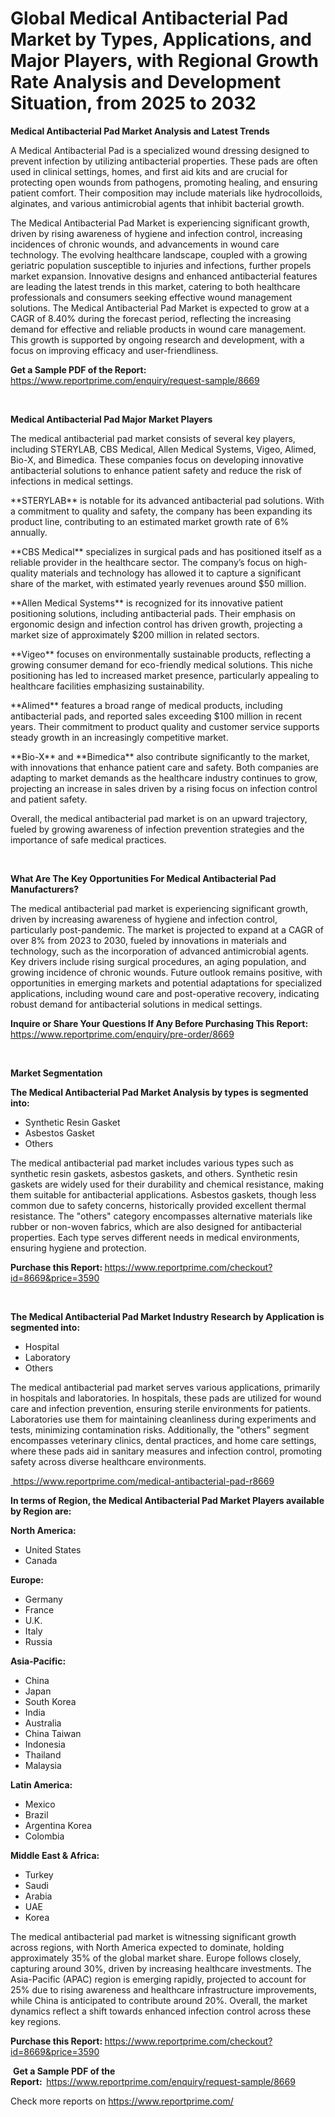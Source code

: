 <p><h1>Global Medical Antibacterial Pad Market by Types, Applications, and Major Players, with Regional Growth Rate Analysis and Development Situation, from 2025 to 2032</h1></p><p><strong>Medical Antibacterial Pad Market Analysis and Latest Trends</strong></p>
<p><p>A Medical Antibacterial Pad is a specialized wound dressing designed to prevent infection by utilizing antibacterial properties. These pads are often used in clinical settings, homes, and first aid kits and are crucial for protecting open wounds from pathogens, promoting healing, and ensuring patient comfort. Their composition may include materials like hydrocolloids, alginates, and various antimicrobial agents that inhibit bacterial growth.</p><p>The Medical Antibacterial Pad Market is experiencing significant growth, driven by rising awareness of hygiene and infection control, increasing incidences of chronic wounds, and advancements in wound care technology. The evolving healthcare landscape, coupled with a growing geriatric population susceptible to injuries and infections, further propels market expansion. Innovative designs and enhanced antibacterial features are leading the latest trends in this market, catering to both healthcare professionals and consumers seeking effective wound management solutions. The Medical Antibacterial Pad Market is expected to grow at a CAGR of 8.40% during the forecast period, reflecting the increasing demand for effective and reliable products in wound care management. This growth is supported by ongoing research and development, with a focus on improving efficacy and user-friendliness.</p></p>
<p><strong>Get a Sample PDF of the Report:&nbsp;</strong> <a href="https://www.reportprime.com/enquiry/request-sample/8669?utm_campaign=3014&utm_medium=2&utm_source=Github&utm_content=ia&utm_term=20032025&utm_id=medical-antibacterial-pad">https://www.reportprime.com/enquiry/request-sample/8669</a></p>
<p>&nbsp;</p>
<p><strong>Medical Antibacterial Pad Major Market Players</strong></p>
<p><p>The medical antibacterial pad market consists of several key players, including STERYLAB, CBS Medical, Allen Medical Systems, Vigeo, Alimed, Bio-X, and Bimedica. These companies focus on developing innovative antibacterial solutions to enhance patient safety and reduce the risk of infections in medical settings.</p><p>**STERYLAB** is notable for its advanced antibacterial pad solutions. With a commitment to quality and safety, the company has been expanding its product line, contributing to an estimated market growth rate of 6% annually. </p><p>**CBS Medical** specializes in surgical pads and has positioned itself as a reliable provider in the healthcare sector. The company’s focus on high-quality materials and technology has allowed it to capture a significant share of the market, with estimated yearly revenues around $50 million.</p><p>**Allen Medical Systems** is recognized for its innovative patient positioning solutions, including antibacterial pads. Their emphasis on ergonomic design and infection control has driven growth, projecting a market size of approximately $200 million in related sectors.</p><p>**Vigeo** focuses on environmentally sustainable products, reflecting a growing consumer demand for eco-friendly medical solutions. This niche positioning has led to increased market presence, particularly appealing to healthcare facilities emphasizing sustainability.</p><p>**Alimed** features a broad range of medical products, including antibacterial pads, and reported sales exceeding $100 million in recent years. Their commitment to product quality and customer service supports steady growth in an increasingly competitive market.</p><p>**Bio-X** and **Bimedica** also contribute significantly to the market, with innovations that enhance patient care and safety. Both companies are adapting to market demands as the healthcare industry continues to grow, projecting an increase in sales driven by a rising focus on infection control and patient safety.</p><p>Overall, the medical antibacterial pad market is on an upward trajectory, fueled by growing awareness of infection prevention strategies and the importance of safe medical practices.</p></p>
<p>&nbsp;</p>
<p><strong>What Are The Key Opportunities For Medical Antibacterial Pad Manufacturers?</strong></p>
<p><p>The medical antibacterial pad market is experiencing significant growth, driven by increasing awareness of hygiene and infection control, particularly post-pandemic. The market is projected to expand at a CAGR of over 8% from 2023 to 2030, fueled by innovations in materials and technology, such as the incorporation of advanced antimicrobial agents. Key drivers include rising surgical procedures, an aging population, and growing incidence of chronic wounds. Future outlook remains positive, with opportunities in emerging markets and potential adaptations for specialized applications, including wound care and post-operative recovery, indicating robust demand for antibacterial solutions in medical settings.</p></p>
<p><strong>Inquire or Share Your Questions If Any Before Purchasing This Report:</strong> <a href="https://www.reportprime.com/enquiry/pre-order/8669?utm_campaign=3014&utm_medium=2&utm_source=Github&utm_content=ia&utm_term=20032025&utm_id=medical-antibacterial-pad">https://www.reportprime.com/enquiry/pre-order/8669</a></p>
<p>&nbsp;</p>
<p><strong>Market Segmentation</strong></p>
<p><strong>The Medical Antibacterial Pad Market Analysis by types is segmented into:</strong></p>
<p><ul><li>Synthetic Resin Gasket</li><li>Asbestos Gasket</li><li>Others</li></ul></p>
<p><p>The medical antibacterial pad market includes various types such as synthetic resin gaskets, asbestos gaskets, and others. Synthetic resin gaskets are widely used for their durability and chemical resistance, making them suitable for antibacterial applications. Asbestos gaskets, though less common due to safety concerns, historically provided excellent thermal resistance. The "others" category encompasses alternative materials like rubber or non-woven fabrics, which are also designed for antibacterial properties. Each type serves different needs in medical environments, ensuring hygiene and protection.</p></p>
<p><strong>Purchase this Report:&nbsp;</strong><a href="https://www.reportprime.com/checkout?id=8669&price=3590&utm_campaign=3014&utm_medium=2&utm_source=Github&utm_content=ia&utm_term=20032025&utm_id=medical-antibacterial-pad">https://www.reportprime.com/checkout?id=8669&price=3590</a></p>
<p>&nbsp;</p>
<p><strong>The Medical Antibacterial Pad Market Industry Research by Application is segmented into:</strong></p>
<p><ul><li>Hospital</li><li>Laboratory</li><li>Others</li></ul></p>
<p><p>The medical antibacterial pad market serves various applications, primarily in hospitals and laboratories. In hospitals, these pads are utilized for wound care and infection prevention, ensuring sterile environments for patients. Laboratories use them for maintaining cleanliness during experiments and tests, minimizing contamination risks. Additionally, the "others" segment encompasses veterinary clinics, dental practices, and home care settings, where these pads aid in sanitary measures and infection control, promoting safety across diverse healthcare environments.</p></p>
<p><a href="https://www.reportprime.com/medical-antibacterial-pad-r8669?utm_campaign=3014&utm_medium=2&utm_source=Github&utm_content=ia&utm_term=20032025&utm_id=medical-antibacterial-pad">&nbsp;https://www.reportprime.com/medical-antibacterial-pad-r8669</a></p>
<p><strong>In terms of Region, the Medical Antibacterial Pad Market Players available by Region are:</strong></p>
<p>
    <p> <strong> North America: </strong>
        <ul>
            <li>United States</li>
            <li>Canada</li>
        </ul>
        </p> 
    <p> <strong> Europe: </strong>
        <ul>
            <li>Germany</li>
            <li>France</li>
            <li>U.K.</li>
            <li>Italy</li>
            <li>Russia</li>
        </ul>
        </p> 
    <p> <strong> Asia-Pacific: </strong>
        <ul>
            <li>China</li>
            <li>Japan</li>
            <li>South Korea</li>
            <li>India</li>
            <li>Australia</li>
            <li>China Taiwan</li>
            <li>Indonesia</li>
            <li>Thailand</li>
            <li>Malaysia</li>
        </ul>
        </p> 
    <p> <strong> Latin America: </strong>
        <ul>
            <li>Mexico</li>
            <li>Brazil</li>
            <li>Argentina Korea</li>
            <li>Colombia</li>
        </ul>
        </p> 
    <p> <strong> Middle East & Africa: </strong>
        <ul>
            <li>Turkey</li>
            <li>Saudi</li>
            <li>Arabia</li>
            <li>UAE</li>
            <li>Korea</li>
        </ul>
    </p>
    </p>
<p><p>The medical antibacterial pad market is witnessing significant growth across regions, with North America expected to dominate, holding approximately 35% of the global market share. Europe follows closely, capturing around 30%, driven by increasing healthcare investments. The Asia-Pacific (APAC) region is emerging rapidly, projected to account for 25% due to rising awareness and healthcare infrastructure improvements, while China is anticipated to contribute around 20%. Overall, the market dynamics reflect a shift towards enhanced infection control across these key regions.</p></p>
<p><strong>Purchase this Report: </strong><a href="https://www.reportprime.com/checkout?id=8669&price=3590&utm_campaign=3014&utm_medium=2&utm_source=Github&utm_content=ia&utm_term=20032025&utm_id=medical-antibacterial-pad">https://www.reportprime.com/checkout?id=8669&price=3590</a></p>
<p>&nbsp;<strong>Get a Sample PDF of the Report:&nbsp;&nbsp;</strong><a href="https://www.reportprime.com/enquiry/request-sample/8669?utm_campaign=3014&utm_medium=2&utm_source=Github&utm_content=ia&utm_term=20032025&utm_id=medical-antibacterial-pad">https://www.reportprime.com/enquiry/request-sample/8669</a></p>
<p><strong></strong></p>
<p>Check more reports on <a href="https://www.reportprime.com/?utm_campaign=3014&utm_medium=2&utm_source=Github&utm_content=ia&utm_term=20032025&utm_id=medical-antibacterial-pad">https://www.reportprime.com/</a></p>